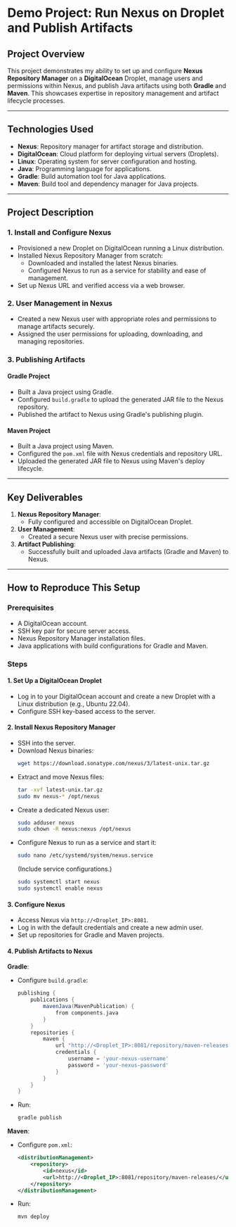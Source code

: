 # Demo Project: Run Nexus on Droplet and Publish Artifacts

## Project Overview
This project demonstrates my ability to set up and configure **Nexus Repository Manager** on a **DigitalOcean** Droplet, manage users and permissions within Nexus, and publish Java artifacts using both **Gradle** and **Maven**. This showcases expertise in repository management and artifact lifecycle processes.

---

## Technologies Used
- **Nexus**: Repository manager for artifact storage and distribution.
- **DigitalOcean**: Cloud platform for deploying virtual servers (Droplets).
- **Linux**: Operating system for server configuration and hosting.
- **Java**: Programming language for applications.
- **Gradle**: Build automation tool for Java applications.
- **Maven**: Build tool and dependency manager for Java projects.

---

## Project Description

### 1. **Install and Configure Nexus**
- Provisioned a new Droplet on DigitalOcean running a Linux distribution.
- Installed Nexus Repository Manager from scratch:
  - Downloaded and installed the latest Nexus binaries.
  - Configured Nexus to run as a service for stability and ease of management.
- Set up Nexus URL and verified access via a web browser.

### 2. **User Management in Nexus**
- Created a new Nexus user with appropriate roles and permissions to manage artifacts securely.
- Assigned the user permissions for uploading, downloading, and managing repositories.

### 3. **Publishing Artifacts**
#### **Gradle Project**
- Built a Java project using Gradle.
- Configured `build.gradle` to upload the generated JAR file to the Nexus repository.
- Published the artifact to Nexus using Gradle's publishing plugin.

#### **Maven Project**
- Built a Java project using Maven.
- Configured the `pom.xml` file with Nexus credentials and repository URL.
- Uploaded the generated JAR file to Nexus using Maven's deploy lifecycle.

---

## Key Deliverables
1. **Nexus Repository Manager**:
   - Fully configured and accessible on DigitalOcean Droplet.
2. **User Management**:
   - Created a secure Nexus user with precise permissions.
3. **Artifact Publishing**:
   - Successfully built and uploaded Java artifacts (Gradle and Maven) to Nexus.

---

## How to Reproduce This Setup

### Prerequisites
- A DigitalOcean account.
- SSH key pair for secure server access.
- Nexus Repository Manager installation files.
- Java applications with build configurations for Gradle and Maven.

### Steps

#### **1. Set Up a DigitalOcean Droplet**
- Log in to your DigitalOcean account and create a new Droplet with a Linux distribution (e.g., Ubuntu 22.04).
- Configure SSH key-based access to the server.

#### **2. Install Nexus Repository Manager**
- SSH into the server.
- Download Nexus binaries:
  ```bash
  wget https://download.sonatype.com/nexus/3/latest-unix.tar.gz
  ```
- Extract and move Nexus files:
  ```bash
  tar -xvf latest-unix.tar.gz
  sudo mv nexus-* /opt/nexus
  ```
- Create a dedicated Nexus user:
  ```bash
  sudo adduser nexus
  sudo chown -R nexus:nexus /opt/nexus
  ```
- Configure Nexus to run as a service and start it:
  ```bash
  sudo nano /etc/systemd/system/nexus.service
  ```
  (Include service configurations.)
  ```bash
  sudo systemctl start nexus
  sudo systemctl enable nexus
  ```

#### **3. Configure Nexus**
- Access Nexus via `http://<Droplet_IP>:8081`.
- Log in with the default credentials and create a new admin user.
- Set up repositories for Gradle and Maven projects.

#### **4. Publish Artifacts to Nexus**

**Gradle**:
- Configure `build.gradle`:
  ```groovy
  publishing {
      publications {
          mavenJava(MavenPublication) {
              from components.java
          }
      }
      repositories {
          maven {
              url "http://<Droplet_IP>:8081/repository/maven-releases/"
              credentials {
                  username = 'your-nexus-username'
                  password = 'your-nexus-password'
              }
          }
      }
  }
  ```
- Run:
  ```bash
  gradle publish
  ```

**Maven**:
- Configure `pom.xml`:
  ```xml
  <distributionManagement>
      <repository>
          <id>nexus</id>
          <url>http://<Droplet_IP>:8081/repository/maven-releases/</url>
      </repository>
  </distributionManagement>
  ```
- Run:
  ```bash
  mvn deploy
  ```
